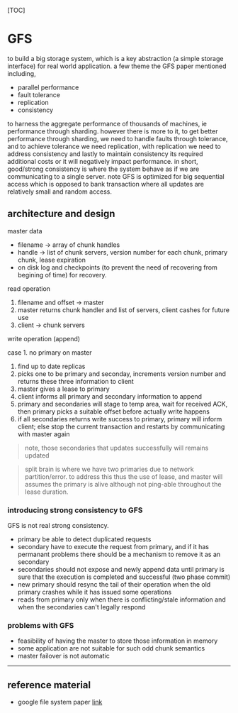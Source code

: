 [TOC]

# GFS

to build a big storage system, which is a key abstraction (a simple storage interface) for real world application. a few theme the GFS paper mentioned including,

- parallel performance
- fault tolerance
- replication
- consistency

to harness the aggregate performance of thousands of machines, ie performance through sharding. however there is more to it, to get better performance through sharding, we need to handle faults through tolerance, and to achieve tolerance we need replication, with replication we need to address consistency and lastly to maintain consistency its required additional costs or it will negatively impact performance. in short, good/strong consistency is where the system behave as if we are communicating to a single server. note GFS is optimized for big sequential access which is opposed to bank transaction where all updates are relatively small and random access.

## architecture and design

master data

- filename -> array of chunk handles
- handle -> list of chunk servers, version number for each chunk, primary chunk, lease expiration
- on disk log and checkpoints (to prevent the need of recovering from begining of time) for recovery.

read operation

1. filename and offset -> master
2. master returns chunk handler and list of servers, client cashes for future use
3. client -> chunk servers

write operation (append)

case 1. no primary on master

1. find up to date replicas
2. picks one to be primary and seconday, increments version number and returns these three information to client
3. master gives a lease to primary
4. client informs all primary and secondary information to append
5. primary and secondaries will stage to temp area, wait for received ACK, then primary picks a suitable offset before actually write happens
6. if all secondaries returns write success to primary, primary will inform client; else stop the current transaction and restarts by communicating with master again

> note, those secondaries that updates successfully will remains updated

> split brain is where we have two primaries due to network partition/error. to address this thus the use of lease, and master will assumes the primary is alive although not ping-able throughout the lease duration.

### introducing strong consistency to GFS

GFS is not real strong consistency.

- primary be able to detect duplicated requests
- secondary have to execute the request from primary, and if it has permanant problems there should be a mechanism to remove it as an secondary
- secondaries should not expose and newly append data until primary is sure that the execution is completed and successful (two phase commit)
- new primary should resync the tail of their operation when the old primary crashes while it has issued some operations
- reads from primary only when there is conflicting/stale information and when the secondaries can't legally respond

### problems with GFS

- feasibility of having the master to store those information in memory
- some application are not suitable for such odd chunk semantics
- master failover is not automatic

___

## reference material

- google file system paper [link](https://static.googleusercontent.com/media/research.google.com/en//archive/gfs-sosp2003.pdf)
